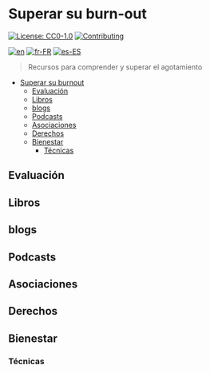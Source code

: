 # Superar su burn-out

[![License: CC0-1.0](https://licensebuttons.net/l/zero/1.0/80x15.png)](http://creativecommons.org/publicdomain/zero/1.0/)
[![Contributing](https://img.shields.io/badge/Contributing-purple.svg)](https://github-com.translate.goog/burnyDay/awesome-burnout-overcome/blob/main/CONTRIBUTING.md?_x_tr_sl=auto&_x_tr_tl=es&_x_tr_hl=en-US&_x_tr_pto=wapp)

[![en](https://img.shields.io/badge/lang-en-red.svg)](https://github.com/burnyDay/awesome-burnout/blob/main/README.md)
[![fr-FR](https://img.shields.io/badge/lang-fr--fr-blue.svg)](https://github.com/burnyDay/awesome-burnout/blob/main/README.fr-FR.md)
[![es-ES](https://img.shields.io/badge/lang-es--es-yellow.svg)](https://github.com/burnyDay/awesome-burnout/blob/main/README.es-ES.md)

> Recursos para comprender y superar el agotamiento

<!--ts-->
* [Superar su burnout](README.es-ES.md#superar-su-burnout)
  * [Evaluación](README.es-ES.md#evaluación)
  * [Libros](README.es-ES.md#libros)
  * [blogs](README.es-ES.md#blogs)
  * [Podcasts](README.es-ES.md#podcasts)
  * [Asociaciones](README.es-ES.md#asociaciones)
  * [Derechos](README.es-ES.md#derechos)
  * [Bienestar](README.es-ES.md#bienestar)
    * [Técnicas](README.es-ES.md#técnicas)
<!--te-->

## Evaluación

## Libros

## blogs

## Podcasts

## Asociaciones

## Derechos

## Bienestar

### Técnicas
